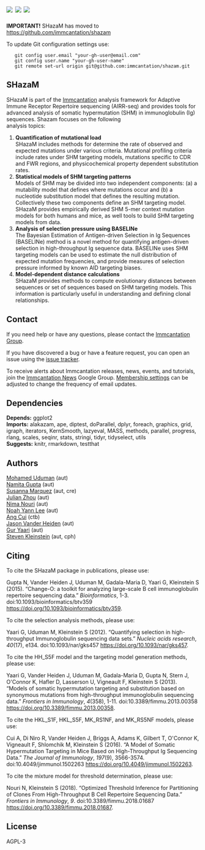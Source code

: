 # [![](http://cranlogs.r-pkg.org/badges/grand-total/shazam)](https://www.r-pkg.org/pkg/shazam) [![](https://cranlogs.r-pkg.org/badges/shazam)](https://www.r-pkg.org/pkg/shazam) [![](https://img.shields.io/static/v1?label=AIRR-C%20sw-tools%20v1&message=compliant&color=008AFF&labelColor=000000&style=plastic)](https://docs.airr-community.org/en/stable/swtools/airr_swtools_standard.html)

**IMPORTANT!** 
SHazaM has moved to https://github.com/immcantation/shazam

To update Git configuration settings use:

```
   git config user.email "your-gh-user@email.com"
   git config user.name "your-gh-user-name"
   git remote set-url origin git@github.com:immcantation/shazam.git
```

SHazaM
-------------------------------------------------------------------------------

SHazaM is part of the [Immcantation](http://immcantation.readthedocs.io) 
analysis framework for Adaptive Immune Receptor Repertoire sequencing 
(AIRR-seq) and provides tools for advanced analysis of somatic hypermutation 
(SHM) in immunoglobulin (Ig) sequences. Shazam focuses on the following  
analysis topics:

1. **Quantification of mutational load**  
   SHazaM includes methods for determine the rate of observed and expected 
   mutations under various criteria. Mutational profiling criteria include 
   rates under SHM targeting models, mutations specific to CDR and FWR 
   regions, and physicochemical property dependent substitution rates.
2. **Statistical models of SHM targeting patterns**  
   Models of SHM may be divided into two independent components: 
   (a) a mutability model that defines where mutations occur and (b) a 
   nucleotide substitution model that defines the resulting mutation. 
   Collectively these two components define an SHM targeting model.
   SHazaM provides empirically derived SHM 5-mer context mutation models 
   for both humans and mice, as well tools to build SHM targeting models
   from data. 
3. **Analysis of selection pressure using BASELINe**  
   The Bayesian Estimation of Antigen-driven Selection in Ig Sequences 
   (BASELINe) method is a novel method for quantifying antigen-driven 
   selection in high-throughput Ig sequence data. BASELINe uses SHM 
   targeting models can be used to estimate the null distribution of 
   expected mutation frequencies, and provide measures of selection 
   pressure informed by known AID targeting biases.
4. **Model-dependent distance calculations**  
   SHazaM provides methods to compute evolutionary distances between 
   sequences or set of sequences based on SHM targeting models. This 
   information is particularly useful in understanding and defining 
   clonal relationships.

Contact
-------------------------------------------------------------------------------

If you need help or have any questions, please contact the [Immcantation Group](mailto:immcantation@googlegroups.com).

If you have discovered a bug or have a feature request, you can open an issue using the [issue tracker](https://github.com/immcantation/shazam/issues).

To receive alerts about Immcantation releases, news, events, and tutorials, join the [Immcantation News](https://groups.google.com/g/immcantation-news) Google Group. [Membership settings](https://groups.google.com/g/immcantation-news/membership) can be adjusted to change the frequency of email updates.


## Dependencies

**Depends:** ggplot2  
**Imports:** alakazam, ape, diptest, doParallel, dplyr, foreach, graphics, grid, igraph, iterators, KernSmooth, lazyeval, MASS, methods, parallel, progress, rlang, scales, seqinr, stats, stringi, tidyr, tidyselect, utils  
**Suggests:** knitr, rmarkdown, testthat


## Authors

[Mohamed Uduman](mailto:mohamed.uduman@yale.edu) (aut)  
[Namita Gupta](mailto:namita.gupta@yale.edu) (aut)  
[Susanna Marquez](mailto:susanna.marquez@yale.edu) (aut, cre)  
[Julian Zhou](mailto:julian.zhou@yale.edu) (aut)  
[Nima Nouri](mailto:nima.nouri@yale.edu) (aut)  
[Noah Yann Lee](mailto:noah.yann.lee@yale.edu) (aut)  
[Ang Cui](mailto:angcui@mit.edu) (ctb)  
[Jason Vander Heiden](mailto:jason.vanderheiden@gmail.com) (aut)  
[Gur Yaari](mailto:gur.yaari@biu.ac.il) (aut)  
[Steven Kleinstein](mailto:steven.kleinstein@yale.edu) (aut, cph)


## Citing

To cite the SHazaM package in publications, please use:

  Gupta N, Vander Heiden J, Uduman M, Gadala-Maria D, Yaari G,
  Kleinstein S (2015). “Change-O: a toolkit for analyzing large-scale B
  cell immunoglobulin repertoire sequencing data.” _Bioinformatics_,
  1-3. doi:10.1093/bioinformatics/btv359
  <https://doi.org/10.1093/bioinformatics/btv359>.

To cite the selection analysis methods, please use:

  Yaari G, Uduman M, Kleinstein S (2012). “Quantifying selection in
  high-throughput Immunoglobulin sequencing data sets.” _Nucleic acids
  research_, *40*(17), e134. doi:10.1093/nar/gks457
  <https://doi.org/10.1093/nar/gks457>.

To cite the HH_S5F model and the targeting model generation methods,
please use:

  Yaari G, Vander Heiden J, Uduman M, Gadala-Maria D, Gupta N, Stern J,
  O'Connor K, Hafler D, Lasserson U, Vigneault F, Kleinstein S (2013).
  “Models of somatic hypermutation targeting and substitution based on
  synonymous mutations from high-throughput immunoglobulin sequencing
  data.” _Frontiers in Immunology_, *4*(358), 1-11.
  doi:10.3389/fimmu.2013.00358
  <https://doi.org/10.3389/fimmu.2013.00358>.

To cite the HKL_S1F, HKL_S5F, MK_RS1NF, and MK_RS5NF models, please
use:

  Cui A, Di Niro R, Vander Heiden J, Briggs A, Adams K, Gilbert T,
  O'Connor K, Vigneault F, Shlomchik M, Kleinstein S (2016). “A Model
  of Somatic Hypermutation Targeting in Mice Based on High-Throughput
  Ig Sequencing Data.” _The Journal of Immunology_, *197*(9),
  3566-3574. doi:10.4049/jimmunol.1502263
  <https://doi.org/10.4049/jimmunol.1502263>.

To cite the mixture model for threshold determination, please use:

  Nouri N, Kleinstein S (2018). “Optimized Threshold Inference for
  Partitioning of Clones From High-Throughput B Cell Repertoire
  Sequencing Data.” _Frontiers in Immunology_, *9*.
  doi:10.3389/fimmu.2018.01687
  <https://doi.org/10.3389/fimmu.2018.01687>.



## License

AGPL-3

